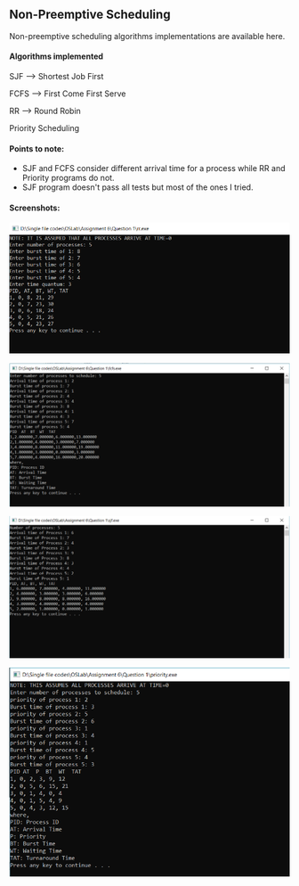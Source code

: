 ## Non-Preemptive Scheduling


Non-preemptive scheduling algorithms implementations are available here.

#### Algorithms implemented

SJF --> Shortest Job First

FCFS --> First Come First Serve

RR --> Round Robin

Priority Scheduling

#### Points to note:

* SJF and FCFS consider different arrival time for a process while RR and Priority programs do not. 
* SJF program doesn't pass all tests but most of the ones I tried.

#### Screenshots:

![Round Robin](https://raw.githubusercontent.com/Japkeerat/Operating-System/master/Non%20Preemptive%20Scheduling/RR.png)

![First come first serve](https://raw.githubusercontent.com/Japkeerat/Operating-System/master/Non%20Preemptive%20Scheduling/FCFS.png)

![Shortest Job First](https://raw.githubusercontent.com/Japkeerat/Operating-System/master/Non%20Preemptive%20Scheduling/SJF.png)

![Priority](https://raw.githubusercontent.com/Japkeerat/Operating-System/master/Non%20Preemptive%20Scheduling/Priority.png)
